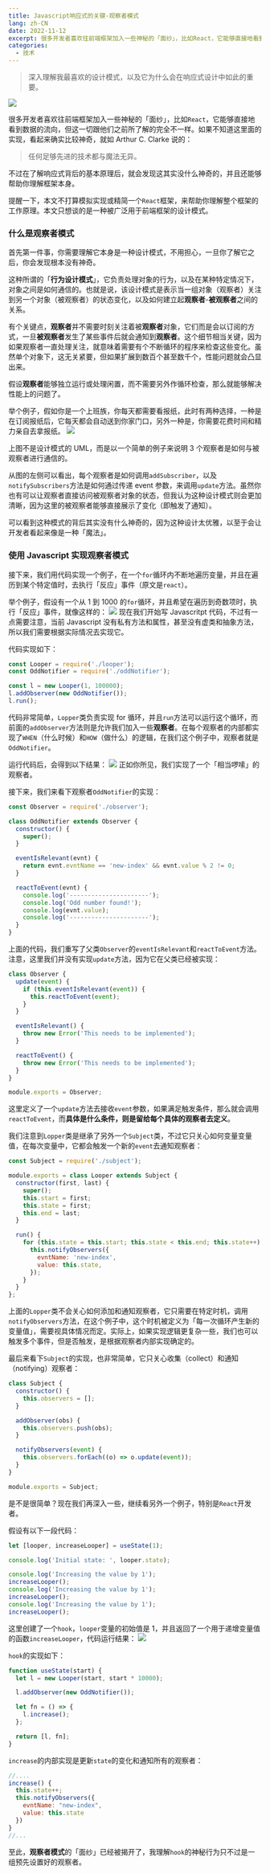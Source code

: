 ```yaml
---
title: Javascript响应式的关键-观察者模式
lang: zh-CN
date: 2022-11-12
excerpt: 很多开发者喜欢往前端框架加入一些神秘的「面纱」，比如React，它能够直接地看到数据的流向，但这一切跟他们之前所了解的完全不一样。如果不知道这里面的实现，看起来确实比较神奇，就如 Arthur C. Clarke 说的：
categories:
  - 技术
---
```


> 深入理解我最喜欢的设计模式，以及它为什么会在响应式设计中如此的重要。

![](https://narol-blog.oss-cn-beijing.aliyuncs.com/blog-img/202404171716951.png)

很多开发者喜欢往前端框架加入一些神秘的「面纱」，比如`React`，它能够直接地看到数据的流向，但这一切跟他们之前所了解的完全不一样。如果不知道这里面的实现，看起来确实比较神奇，就如 Arthur C. Clarke 说的：

> 任何足够先进的技术都与魔法无异。

不过在了解响应式背后的基本原理后，就会发现这其实没什么神奇的，并且还能够帮助你理解框架本身。

提醒一下，本文不打算模拟实现或精简一个`React`框架，来帮助你理解整个框架的工作原理。本文只想谈的是一种被广泛用于前端框架的设计模式。

### 什么是观察者模式

首先第一件事，你需要理解它本身是一种设计模式，不用担心，一旦你了解它之后，你会发现根本没有神奇。

这种所谓的「**行为设计模式**」，它负责处理对象的行为，以及在某种特定情况下，对象之间是如何通信的。也就是说，该设计模式是表示当一组对象（观察者）关注到另一个对象（被观察者）的状态变化，以及如何建立起**观察者**-**被观察者**之间的关系。

有个关键点，**观察者**并不需要时刻关注着被**观察者**对象，它们而是会以订阅的方式，一旦**被观察者**发生了某些事件后就会通知到**观察者**。这个细节相当关键，因为如果观察者一直处理关注，就意味着需要有个不断循环的程序来检查这些变化。虽然单个对象下，这无关紧要，但如果扩展到数百个甚至数千个，性能问题就会凸显出来。

假设**观察者**能够独立运行或处理闲置，而不需要另外作循环检查，那么就能够解决性能上的问题了。

举个例子，假如你是一个上班族，你每天都需要看报纸，此时有两种选择，一种是在订阅报纸后，它每天都会自动送到你家门口，另外一种是，你需要花费时间和精力亲自去拿报纸。
![](https://narol-blog.oss-cn-beijing.aliyuncs.com/blog-img/202404171717002.png)

上图不是设计模式的 UML，而是以一个简单的例子来说明 3 个观察者是如何与被观察者进行通信的。

从图的左侧可以看出，每个观察者是如何调用`addSubscriber`，以及`notifySubscribers`方法是如何通过传递 event 参数，来调用`update`方法。虽然你也有可以让观察者直接访问被观察者对象的状态，但我认为这种设计模式则会更加清晰，因为这里的被观察者能够直接展示了变化（即触发了通知）。

可以看到这种模式的背后其实没有什么神奇的，因为这种设计太优雅，以至于会让开发者看起来像是一种「魔法」。

### 使用 Javascript 实现观察者模式

接下来，我们用代码实现一个例子，在一个`for`循环内不断地遍历变量，并且在遍历到某个特定值时，去执行「反应」事件（原文是`react`）。

举个例子，假设有一个从 1 到 1000 的`for`循环，并且希望在遍历到奇数项时，执行「反应」事件，就像这样的：
![](https://narol-blog.oss-cn-beijing.aliyuncs.com/blog-img/202404171716583.png)
现在我们开始写 Javascritpt 代码，不过有一点需要注意，当前 Javascript 没有私有方法和属性，甚至没有虚类和抽象方法，所以我们需要根据实际情况去实现它。

代码实现如下：

```javascript
const Looper = require('./looper');
const OddNotifier = require('./oddNotifier');

const l = new Looper(1, 100000);
l.addObserver(new OddNotifier());
l.run();
```

代码非常简单，`Lopper`类负责实现 for 循环，并且`run`方法可以运行这个循环，而前面的`addObserver`方法则是允许我们加入一些**观察者**。在每个观察者的内部都实现了`WHEN`（什么时候）和`HOW`（做什么）的逻辑，在我们这个例子中，观察者就是`OddNotifier`。

运行代码后，会得到以下结果：
![](https://narol-blog.oss-cn-beijing.aliyuncs.com/blog-img/202404171716160.png)
正如你所见，我们实现了一个「相当啰嗦」的观察者。

接下来，我们来看下观察者`OddNotifier`的实现：

```javascript
const Observer = require('./observer');

class OddNotifier extends Observer {
  constructor() {
    super();
  }

  eventIsRelevant(evnt) {
    return evnt.evntName == 'new-index' && evnt.value % 2 != 0;
  }

  reactToEvent(evnt) {
    console.log('----------------------');
    console.log('Odd number found!');
    console.log(evnt.value);
    console.log('----------------------');
  }
}
```

上面的代码，我们重写了父类`Observer`的`eventIsRelevant`和`reactToEvent`方法。注意，这里我们并没有实现`update`方法，因为它在父类已经被实现：

```javascript
class Observer {
  update(event) {
    if (this.eventIsRelevant(event)) {
      this.reactToEvent(event);
    }
  }

  eventIsRelevant() {
    throw new Error('This needs to be implemented');
  }

  reactToEvent() {
    throw new Error('This needs to be implemented');
  }
}

module.exports = Observer;
```

这里定义了一个`update`方法去接收`event`参数，如果满足触发条件，那么就会调用`reactToEvent`，而**具体是什么条件，则是留给每个具体的观察者去定义**。

我们注意到`Lopper`类是继承了另外一个`Subject`类，不过它只关心如何变量变量值，在每次变量中，它都会触发一个新的`event`去通知观察者：

```javascript
const Subject = require('./subject');

module.exports = class Looper extends Subject {
  constructor(first, last) {
    super();
    this.start = first;
    this.state = first;
    this.end = last;
  }

  run() {
    for (this.state = this.start; this.state < this.end; this.state++) {
      this.notifyObservers({
        evntName: 'new-index',
        value: this.state,
      });
    }
  }
};
```

上面的`Lopper`类不会关心如何添加和通知观察者，它只需要在特定时机，调用`notifyObservers`方法，在这个例子中，这个时机被定义为「每一次循环产生新的变量值」，需要视具体情况而定。实际上，如果实现逻辑更复杂一些，我们也可以触发多个事件，但是否触发，是根据观察者内部实现确定的。

最后来看下`Subject`的实现，也非常简单，它只关心收集（collect）和通知（notifying）观察者：

```javascript
class Subject {
  constructor() {
    this.observers = [];
  }

  addObserver(obs) {
    this.observers.push(obs);
  }

  notifyObservers(event) {
    this.observers.forEach((o) => o.update(event));
  }
}

module.exports = Subject;
```

是不是很简单？现在我们再深入一些，继续看另外一个例子，特别是`React`开发者。

假设有以下一段代码：

```javascript
let [looper, increaseLooper] = useState(1);

console.log('Initial state: ', looper.state);

console.log('Increasing the value by 1');
increaseLooper();
console.log('Increasing the value by 1');
increaseLooper();
console.log('Increasing the value by 1');
increaseLooper();
```

这里创建了一个`hook`，`looper`变量的初始值是 1，并且返回了一个用于递增变量值的函数`increaseLooper`，代码运行结果：
![](https://narol-blog.oss-cn-beijing.aliyuncs.com/blog-img/202404171717045.png)

`hook`的实现如下：

```javascript
function useState(start) {
  let l = new Looper(start, start * 10000);

  l.addObserver(new OddNotifier());

  let fn = () => {
    l.increase();
  };

  return [l, fn];
}
```

`increase`的内部实现是更新`state`的变化和通知所有的观察者：

```javascript
//....
increase() {
  this.state++;
  this.notifyObservers({
    evntName: "new-index",
    value: this.state
  })
}
//...
```

至此，**观察者模式**的「面纱」已经被揭开了，我理解`hook`的神秘行为只不过是一组预先设置好的观察者。
